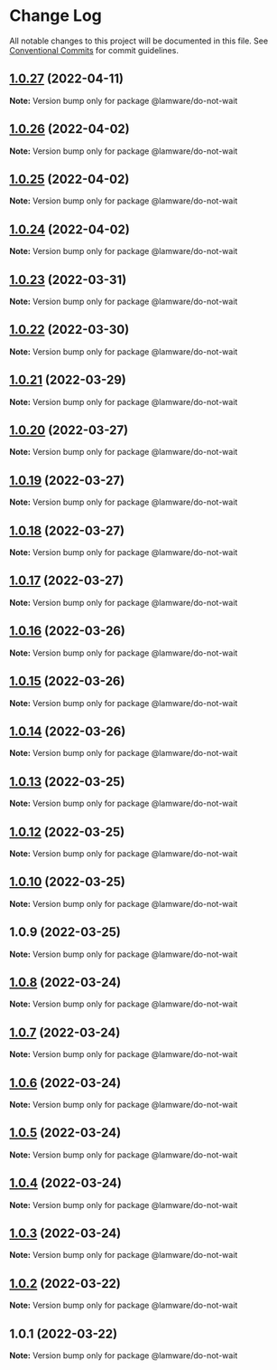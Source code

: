 # Change Log

All notable changes to this project will be documented in this file.
See [Conventional Commits](https://conventionalcommits.org) for commit guidelines.

## [1.0.27](https://github.com/evilkiwi/lamware/compare/@lamware/do-not-wait@1.0.26...@lamware/do-not-wait@1.0.27) (2022-04-11)

**Note:** Version bump only for package @lamware/do-not-wait





## [1.0.26](https://github.com/evilkiwi/lamware/compare/@lamware/do-not-wait@1.0.25...@lamware/do-not-wait@1.0.26) (2022-04-02)

**Note:** Version bump only for package @lamware/do-not-wait





## [1.0.25](https://github.com/evilkiwi/lamware/compare/@lamware/do-not-wait@1.0.24...@lamware/do-not-wait@1.0.25) (2022-04-02)

**Note:** Version bump only for package @lamware/do-not-wait





## [1.0.24](https://github.com/evilkiwi/lamware/compare/@lamware/do-not-wait@1.0.23...@lamware/do-not-wait@1.0.24) (2022-04-02)

**Note:** Version bump only for package @lamware/do-not-wait





## [1.0.23](https://github.com/evilkiwi/lamware/compare/@lamware/do-not-wait@1.0.22...@lamware/do-not-wait@1.0.23) (2022-03-31)

**Note:** Version bump only for package @lamware/do-not-wait





## [1.0.22](https://github.com/evilkiwi/lamware/compare/@lamware/do-not-wait@1.0.21...@lamware/do-not-wait@1.0.22) (2022-03-30)

**Note:** Version bump only for package @lamware/do-not-wait





## [1.0.21](https://github.com/evilkiwi/lamware/compare/@lamware/do-not-wait@1.0.20...@lamware/do-not-wait@1.0.21) (2022-03-29)

**Note:** Version bump only for package @lamware/do-not-wait





## [1.0.20](https://github.com/evilkiwi/lamware/compare/@lamware/do-not-wait@1.0.19...@lamware/do-not-wait@1.0.20) (2022-03-27)

**Note:** Version bump only for package @lamware/do-not-wait





## [1.0.19](https://github.com/evilkiwi/lamware/compare/@lamware/do-not-wait@1.0.18...@lamware/do-not-wait@1.0.19) (2022-03-27)

**Note:** Version bump only for package @lamware/do-not-wait





## [1.0.18](https://github.com/evilkiwi/lamware/compare/@lamware/do-not-wait@1.0.17...@lamware/do-not-wait@1.0.18) (2022-03-27)

**Note:** Version bump only for package @lamware/do-not-wait





## [1.0.17](https://github.com/evilkiwi/lamware/compare/@lamware/do-not-wait@1.0.16...@lamware/do-not-wait@1.0.17) (2022-03-27)

**Note:** Version bump only for package @lamware/do-not-wait





## [1.0.16](https://github.com/evilkiwi/lamware/compare/@lamware/do-not-wait@1.0.15...@lamware/do-not-wait@1.0.16) (2022-03-26)

**Note:** Version bump only for package @lamware/do-not-wait





## [1.0.15](https://github.com/evilkiwi/lamware/compare/@lamware/do-not-wait@1.0.14...@lamware/do-not-wait@1.0.15) (2022-03-26)

**Note:** Version bump only for package @lamware/do-not-wait





## [1.0.14](https://github.com/evilkiwi/lamware/compare/@lamware/do-not-wait@1.0.13...@lamware/do-not-wait@1.0.14) (2022-03-26)

**Note:** Version bump only for package @lamware/do-not-wait





## [1.0.13](https://github.com/evilkiwi/lamware/compare/@lamware/do-not-wait@1.0.12...@lamware/do-not-wait@1.0.13) (2022-03-25)

**Note:** Version bump only for package @lamware/do-not-wait





## [1.0.12](https://github.com/evilkiwi/lamware/compare/@lamware/do-not-wait@1.0.10...@lamware/do-not-wait@1.0.12) (2022-03-25)

**Note:** Version bump only for package @lamware/do-not-wait





## [1.0.10](https://github.com/evilkiwi/lamware/compare/@lamware/do-not-wait@1.0.9...@lamware/do-not-wait@1.0.10) (2022-03-25)

**Note:** Version bump only for package @lamware/do-not-wait





## 1.0.9 (2022-03-25)

**Note:** Version bump only for package @lamware/do-not-wait





## [1.0.8](https://github.com/evilkiwi/lamware/compare/@lamware/do-not-wait@1.0.7...@lamware/do-not-wait@1.0.8) (2022-03-24)

**Note:** Version bump only for package @lamware/do-not-wait





## [1.0.7](https://github.com/evilkiwi/lamware/compare/@lamware/do-not-wait@1.0.6...@lamware/do-not-wait@1.0.7) (2022-03-24)

**Note:** Version bump only for package @lamware/do-not-wait





## [1.0.6](https://github.com/evilkiwi/lamware/compare/@lamware/do-not-wait@1.0.5...@lamware/do-not-wait@1.0.6) (2022-03-24)

**Note:** Version bump only for package @lamware/do-not-wait





## [1.0.5](https://github.com/evilkiwi/lamware/compare/@lamware/do-not-wait@1.0.4...@lamware/do-not-wait@1.0.5) (2022-03-24)

**Note:** Version bump only for package @lamware/do-not-wait





## [1.0.4](https://github.com/evilkiwi/lamware/compare/@lamware/do-not-wait@1.0.3...@lamware/do-not-wait@1.0.4) (2022-03-24)

**Note:** Version bump only for package @lamware/do-not-wait





## [1.0.3](https://github.com/evilkiwi/lamware/compare/@lamware/do-not-wait@1.0.2...@lamware/do-not-wait@1.0.3) (2022-03-24)

**Note:** Version bump only for package @lamware/do-not-wait





## [1.0.2](https://github.com/evilkiwi/lamware/compare/@lamware/do-not-wait@1.0.1...@lamware/do-not-wait@1.0.2) (2022-03-22)

**Note:** Version bump only for package @lamware/do-not-wait





## 1.0.1 (2022-03-22)

**Note:** Version bump only for package @lamware/do-not-wait
